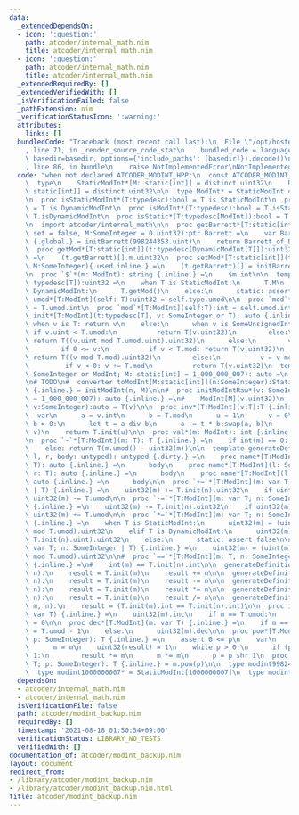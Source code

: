 ```yaml
---
data:
  _extendedDependsOn:
  - icon: ':question:'
    path: atcoder/internal_math.nim
    title: atcoder/internal_math.nim
  - icon: ':question:'
    path: atcoder/internal_math.nim
    title: atcoder/internal_math.nim
  _extendedRequiredBy: []
  _extendedVerifiedWith: []
  _isVerificationFailed: false
  _pathExtension: nim
  _verificationStatusIcon: ':warning:'
  attributes:
    links: []
  bundledCode: "Traceback (most recent call last):\n  File \"/opt/hostedtoolcache/Python/3.10.6/x64/lib/python3.10/site-packages/onlinejudge_verify/documentation/build.py\"\
    , line 71, in _render_source_code_stat\n    bundled_code = language.bundle(stat.path,\
    \ basedir=basedir, options={'include_paths': [basedir]}).decode()\n  File \"/opt/hostedtoolcache/Python/3.10.6/x64/lib/python3.10/site-packages/onlinejudge_verify/languages/nim.py\"\
    , line 86, in bundle\n    raise NotImplementedError\nNotImplementedError\n"
  code: "when not declared ATCODER_MODINT_HPP:\n  const ATCODER_MODINT_HPP* = 1\n\n\
    \  type\n    StaticModInt*[M: static[int]] = distinct uint32\n    DynamicModInt*[T:\
    \ static[int]] = distinct uint32\n\n  type ModInt* = StaticModInt or DynamicModInt\n\
    \n  proc isStaticModInt*(T:typedesc):bool = T is StaticModInt\n  proc isDynamicModInt*(T:typedesc):bool\
    \ = T is DynamicModInt\n  proc isModInt*(T:typedesc):bool = T.isStaticModInt or\
    \ T.isDynamicModInt\n  proc isStatic*(T:typedesc[ModInt]):bool = T is StaticModInt\n\
    \n  import atcoder/internal_math\n\n  proc getBarrett*[T:static[int]](t:typedesc[DynamicModInt[T]],\
    \ set = false, M:SomeInteger = 0.uint32):ptr Barrett =\n    var Barrett_of_DynamicModInt\
    \ {.global.} = initBarrett(998244353.uint)\n    return Barrett_of_DynamicModInt.addr\n\
    \  proc getMod*[T:static[int]](t:typedesc[DynamicModInt[T]]):uint32 {.inline.}\
    \ =\n    (t.getBarrett)[].m.uint32\n  proc setMod*[T:static[int]](t:typedesc[DynamicModInt[T]],\
    \ M:SomeInteger){.used inline.} =\n    (t.getBarrett)[] = initBarrett(M.uint)\n\
    \n  proc `$`*(m: ModInt): string {.inline.} =\n    $m.int\n\n  template umod*[T:ModInt](self:\
    \ typedesc[T]):uint32 =\n    when T is StaticModInt:\n      T.M\n    elif T is\
    \ DynamicModInt:\n      T.getMod()\n    else:\n      static: assert false\n  template\
    \ umod*[T:ModInt](self: T):uint32 = self.type.umod\n\n  proc `mod`*[T:ModInt](self:typedesc[T]):int\
    \ = T.umod.int\n  proc `mod`*[T:ModInt](self:T):int = self.umod.int\n\n  proc\
    \ init*[T:ModInt](t:typedesc[T], v: SomeInteger or T): auto {.inline.} =\n   \
    \ when v is T: return v\n    else:\n      when v is SomeUnsignedInt:\n       \
    \ if v.uint < T.umod:\n          return T(v.uint32)\n        else:\n         \
    \ return T((v.uint mod T.umod.uint).uint32)\n      else:\n        var v = v.int\n\
    \        if 0 <= v:\n          if v < T.mod: return T(v.uint32)\n          else:\
    \ return T((v mod T.mod).uint32)\n        else:\n          v = v mod T.mod\n \
    \         if v < 0: v += T.mod\n          return T(v.uint32)\n  template initModInt*(v:\
    \ SomeInteger or ModInt; M: static[int] = 1_000_000_007): auto =\n    StaticModInt[M].init(v)\n\
    \n# TODO\n#  converter toModInt[M:static[int]](n:SomeInteger):StaticModInt[M]\
    \ {.inline.} = initModInt(n, M)\n\n#  proc initModIntRaw*(v: SomeInteger; M: static[int]\
    \ = 1_000_000_007): auto {.inline.} =\n#    ModInt[M](v.uint32)\n  proc raw*[T:ModInt](t:typedesc[T],\
    \ v:SomeInteger):auto = T(v)\n\n  proc inv*[T:ModInt](v:T):T {.inline.} =\n  \
    \  var\n      a = v.int\n      b = T.mod\n      u = 1\n      v = 0\n    while\
    \ b > 0:\n      let t = a div b\n      a -= t * b;swap(a, b)\n      u -= t * v;swap(u,\
    \ v)\n    return T.init(u)\n\n  proc val*(m: ModInt): int {.inline.} =\n    int(m)\n\
    \n  proc `-`*[T:ModInt](m: T): T {.inline.} =\n    if int(m) == 0: return m\n\
    \    else: return T(m.umod() - uint32(m))\n\n  template generateDefinitions(name,\
    \ l, r, body: untyped): untyped {.dirty.} =\n    proc name*[T:ModInt](l: T; r:\
    \ T): auto {.inline.} =\n      body\n    proc name*[T:ModInt](l: SomeInteger;\
    \ r: T): auto {.inline.} =\n      body\n    proc name*[T:ModInt](l: T; r: SomeInteger):\
    \ auto {.inline.} =\n      body\n\n  proc `+=`*[T:ModInt](m: var T; n: SomeInteger\
    \ | T) {.inline.} =\n    uint32(m) += T.init(n).uint32\n    if uint32(m) >= T.umod:\
    \ uint32(m) -= T.umod\n\n  proc `-=`*[T:ModInt](m: var T; n: SomeInteger | T)\
    \ {.inline.} =\n    uint32(m) -= T.init(n).uint32\n    if uint32(m) >= T.umod:\
    \ uint32(m) += T.umod\n\n  proc `*=`*[T:ModInt](m: var T; n: SomeInteger | T)\
    \ {.inline.} =\n    when T is StaticModInt:\n      uint32(m) = (uint(m) * T.init(n).uint\
    \ mod T.umod).uint32\n    elif T is DynamicModInt:\n      uint32(m) = T.getBarrett[].mul(uint(m),\
    \ T.init(n).uint).uint32\n    else:\n      static: assert false\n\n  proc `/=`*[T:ModInt](m:\
    \ var T; n: SomeInteger | T) {.inline.} =\n    uint32(m) = (uint(m) * T.init(n).inv().uint\
    \ mod T.umod).uint32\n\n#  proc `==`*[T:ModInt](m: T; n: SomeInteger | T): bool\
    \ {.inline.} =\n#    int(m) == T.init(n).int\n\n  generateDefinitions(`+`, m,\
    \ n):\n    result = T.init(m)\n    result += n\n\n  generateDefinitions(`-`, m,\
    \ n):\n    result = T.init(m)\n    result -= n\n\n  generateDefinitions(`*`, m,\
    \ n):\n    result = T.init(m)\n    result *= n\n\n  generateDefinitions(`/`, m,\
    \ n):\n    result = T.init(m)\n    result /= n\n\n  generateDefinitions(`==`,\
    \ m, n):\n    result = (T.init(m).int == T.init(n).int)\n\n  proc inc*[T:ModInt](m:\
    \ var T) {.inline.} =\n    uint32(m).inc\n    if m == T.umod:\n      uint32(m)\
    \ = 0\n\n  proc dec*[T:ModInt](m: var T) {.inline.} =\n    if m == 0:\n      uint32(m)\
    \ = T.umod - 1\n    else:\n      uint32(m).dec\n\n  proc pow*[T:ModInt](m: T;\
    \ p: SomeInteger): T {.inline.} =\n    assert 0 <= p\n    var\n      p = p.int\n\
    \      m = m\n    uint32(result) = 1\n    while p > 0:\n      if (p and 1) ==\
    \ 1:\n        result *= m\n      m *= m\n      p = p shr 1\n  proc `^`*[T:ModInt](m:\
    \ T; p: SomeInteger): T {.inline.} = m.pow(p)\n\n  type modint998244353* = StaticModInt[998244353]\n\
    \  type modint1000000007* = StaticModInt[1000000007]\n  type modint* = DynamicModInt[-1]\n"
  dependsOn:
  - atcoder/internal_math.nim
  - atcoder/internal_math.nim
  isVerificationFile: false
  path: atcoder/modint_backup.nim
  requiredBy: []
  timestamp: '2021-08-18 01:50:54+09:00'
  verificationStatus: LIBRARY_NO_TESTS
  verifiedWith: []
documentation_of: atcoder/modint_backup.nim
layout: document
redirect_from:
- /library/atcoder/modint_backup.nim
- /library/atcoder/modint_backup.nim.html
title: atcoder/modint_backup.nim
---
```

